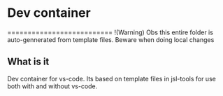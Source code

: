 # Dev container
==========================
!(Warning)
Obs this entire folder is auto-gennerated from template files.
Beware when doing local changes

## What is it
Dev container for vs-code.
Its based on template files in jsl-tools for use both with and without vs-code. 